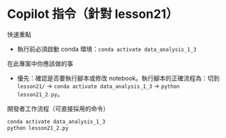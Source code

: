 <!--
此檔為針對本 repository 的 AI 代理使用說明，重點在於讓代理能立即在專案中有用的行為與限制。
自動化產生，請回饋以補充專案細節。
-->

# Copilot 指令（針對 lesson21）

快速重點

- 執行前必須啟動 conda 環境：`conda activate data_analysis_1_3`

在此專案中你應該做的事
- 優先：確認是否要執行腳本或修改 notebook。執行腳本的正確流程為：切到 `lesson21/` -> `conda activate data_analysis_1_3` -> `python lesson21_2.py`。

開發者工作流程（可直接採用的命令）
```bash
conda activate data_analysis_1_3
python lesson21_2.py
```


